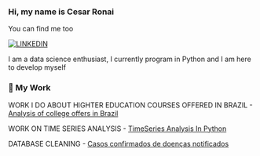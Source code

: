### Hi, my name is Cesar Ronai
You can find me too

[![LINKEDIN](https://img.shields.io/badge/LinkedIn-0077B5?style=for-the-badge&logo=linkedin&logoColor=white)](https://www.linkedin.com/in/cesar-ronai-freitas-da-silva-8b2236149) 



I am a data science enthusiast, I currently program in Python and I am here to develop myself


### 🚀 My Work

WORK I DO ABOUT HIGHTER EDUCATION COURSES OFFERED IN BRAZIL - [Analysis of college offers in Brazil](https://github.com/CesarRonai/Analysis-of-college-offers-in-Brazil-in-2020)

WORK ON TIME SERIES ANALYSIS - [TimeSeries Analysis In Python](https://github.com/CesarRonai/TimeSeriesAnalysisInPython)

DATABASE CLEANING - [Casos confirmados de doenças notificados](https://github.com/CesarRonai/Casos-confirmados-de-doen-as-de-notifica-o-compuls-ria)

